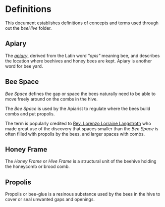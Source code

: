 # Definitions
<!-- Eric Sandbling, https://github.com/ericsandbling/openApiary -->

This document establishes definitions of concepts and terms used through out the _beeHive_ folder.

## Apiary
<!-- #apiary -->
<!-- swe-SV: bigård -->
<!-- https://en.wikipedia.org/wiki/Apiary -->

The [_apiary_](https://en.wikipedia.org/wiki/Apiary), derived from the Latin word _"apis"_ meaning bee, and describes the location where beehives and honey bees are kept. Apiary is another word for bee yard.

## Bee Space
<!-- #bee-space -->
<!-- swe-SV: bigång -->


_Bee Space_ defines the gap or space the bees naturally need to be able to move freely around on the combs in the hive.

The _Bee Space_ is used by the Apiarist to regulate where the bees build combs and put propolis.

The term is popularly credited to [Rev. Lorenzo Lorraine Langstroth](https://en.wikipedia.org/wiki/L._L._Langstroth) who made great use of the discovery that spaces smaller than the _Bee Space_ is often filled with propolis by the bees, and larger spaces with combs.

<!-- http://www.dave-cushman.net/bee/bsp.html -->

## Honey Frame
<!-- #honey-frame -->
<!-- swe-SV: biram -->
<!-- https://en.wikipedia.org/wiki/Hive_frame -->

The _Honey Frame_ or _Hive Frame_ is a structural unit of the beehive holding the honeycomb or brood comb.

## Propolis
<!-- #propolis -->
<!-- swe-SV: propolis -->

Propolis or bee-glue is a resinous substance used by the bees in the hive to cover or seal unwanted gaps and openings.
